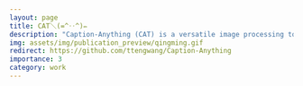 ```yaml
---
layout: page
title: CAT＼(=^‥^)✏️
description: "Caption-Anything (CAT) is a versatile image processing tool that combines the capabilities of Segment Anything, Visual Captioning, and ChatGPT."
img: assets/img/publication_preview/qingming.gif
redirect: https://github.com/ttengwang/Caption-Anything
importance: 3
category: work
---
```


